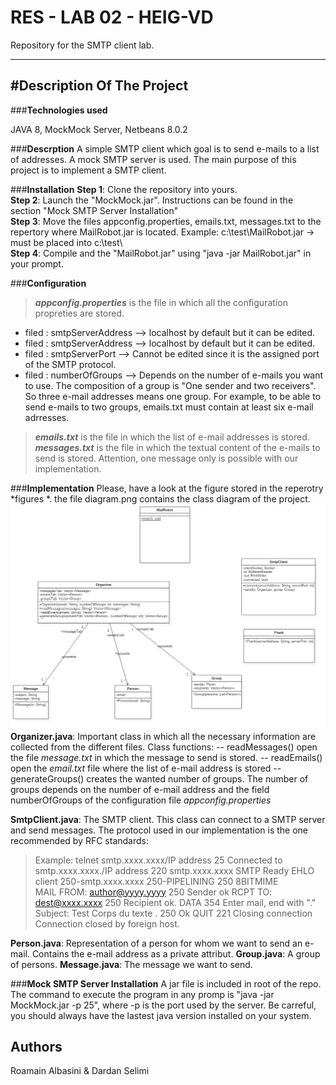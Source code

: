RES - LAB 02 - HEIG-VD 
===================

Repository for the SMTP client lab.

----------
#Description Of The Project
-------------

###**Technologies used**

JAVA 8, MockMock Server, Netbeans 8.0.2

###**Descrption**
A simple SMTP client which goal is to send e-mails to a list of addresses. A mock SMTP server is used. The main purpose of this project is to implement a SMTP client.

###**Installation**
**Step 1**: Clone the repository into yours.  
**Step 2**: Launch the "MockMock.jar". Instructions can be found in the section "Mock SMTP Server Installation"  
**Step 3**: Move the files appconfig.properties, emails.txt, messages.txt to the repertory where MailRobot.jar is   located. Example: c:\test\MailRobot.jar -> must be placed into c:\test\  
**Step 4**: Compile and  the "MailRobot.jar" using "java -jar MailRobot.jar" in your prompt.  

###**Configuration**
> ***appconfig.properties*** is the file in which all the configuration propreties are stored. 
>
 - filed : smtpServerAddress --> localhost by default but it can be edited.
 - filed : smtpServerAddress --> localhost by default but it can be
   edited. 
 - filed : smtpServerPort   --> Cannot be edited since it is the   assigned port of the SMTP protocol. 
 - filed : numberOfGroups --> Depends on the number of e-mails you want to use. 
The composition of a group is "One sender and two receivers". So three e-mail addresses means  one group. For example, to be able to send e-mails to two groups, emails.txt must contain at least six e-mail adrresses.

> ***emails.txt*** is the file in which the list of e-mail addresses is stored.
> ***messages.txt*** is the file in which the textual content of the e-mails to send is stored. Attention, one message only is possible with our implementation.

###**Implementation**
 Please, have a look at the figure stored in the reperotry *figures *. the file diagram.png contains the class diagram of the project.
   ![class diagram](/figures/diagram.png)
 **Organizer.java**: Important class in which all the necessary information are collected from the different files. 
 Class functions: 
 -- readMessages() open the file *message.txt* in which the message to send is stored. 
 -- readEmails() open the *email.txt* file where the list of e-mail address is stored
 -- generateGroups() creates the wanted number of groups. The number of groups depends on the number of e-mail address and the field numberOfGroups of the configuration file *appconfig.properties*
 
**SmtpClient.java**: The SMTP client. This class can connect to a SMTP server and send messages. The protocol used in our implementation is the one recommended by RFC standards:

>Example:
telnet smtp.xxxx.xxxx/IP address 25 
Connected to smtp.xxxx.xxxx./IP address
220 smtp.xxxx.xxxx SMTP Ready
EHLO client
250-smtp.xxxx.xxxx
250-PIPELINING
250 8BITMIME       
MAIL FROM: <author@yyyy.yyyy>
250 Sender ok
RCPT TO: <dest@xxxx.xxxx>
250 Recipient ok.
DATA
354 Enter mail, end with "." 
Subject: Test
Corps du texte
.
250 Ok
QUIT
221 Closing connection
Connection closed by foreign host. 

**Person.java**: Representation of a person for whom we want to send an e-mail. Contains the e-mail address as a private attribut.
**Group.java**: A group of persons.
**Message.java**: The message we want to send.

###**Mock SMTP Server Installation**
 A jar file is included in root of the repo. The command to execute the program in any promp is "java -jar MockMock.jar -p 25", where -p is the port used by the server. Be carreful, you should always have the lastest java version installed on your system.


Authors
-------------
Roamain Albasini & Dardan Selimi
